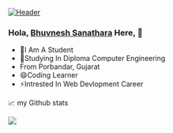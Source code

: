 [![Header](https://raw.githubusercontent.com/MartinHeinz/<OWNER>/<OWNER>/readme_header.png "Header")](https://some-url.dev/)

### Hola, <a href="https://www.instagram.com/_bhuvi_sanathra_/" target="_blank">Bhuvnesh Sanathara</a> Here, 👋

- 👯I Am A Student
- 💬Studying In Diploma Computer Engineering 
- From Porbandar, Gujarat
- 😄Coding Learner
- ⚡Intrested In Web Devlopment Career


📈 my Github stats

<img src="https://github-readme-stats.vercel.app/api?username=bhuvisanathra&&show_icons=true&title_color=ffffff&icon_color=bb2acf&text_color=daf7dc&bg_color=151515">


